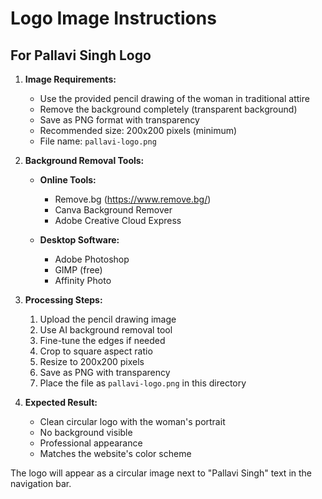 # Logo Image Instructions

## For Pallavi Singh Logo

1. **Image Requirements:**
   - Use the provided pencil drawing of the woman in traditional attire
   - Remove the background completely (transparent background)
   - Save as PNG format with transparency
   - Recommended size: 200x200 pixels (minimum)
   - File name: `pallavi-logo.png`

2. **Background Removal Tools:**
   - **Online Tools:**
     - Remove.bg (https://www.remove.bg/)
     - Canva Background Remover
     - Adobe Creative Cloud Express
   
   - **Desktop Software:**
     - Adobe Photoshop
     - GIMP (free)
     - Affinity Photo

3. **Processing Steps:**
   1. Upload the pencil drawing image
   2. Use AI background removal tool
   3. Fine-tune the edges if needed
   4. Crop to square aspect ratio
   5. Resize to 200x200 pixels
   6. Save as PNG with transparency
   7. Place the file as `pallavi-logo.png` in this directory

4. **Expected Result:**
   - Clean circular logo with the woman's portrait
   - No background visible
   - Professional appearance
   - Matches the website's color scheme

The logo will appear as a circular image next to "Pallavi Singh" text in the navigation bar.
